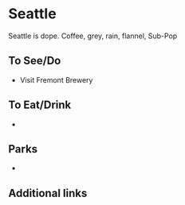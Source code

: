 # Seattle

Seattle is dope. Coffee, grey, rain, flannel, Sub-Pop

## To See/Do

* Visit Fremont Brewery

## To Eat/Drink

* 

## Parks 

* 

## Additional links
